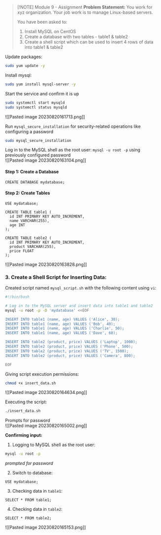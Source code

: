 
> [!NOTE] Module 9 - Assignment
> **Problem Statement:**
> You work for xyz organization. Your job work is to manage Linux-based servers.
> 
> You have been asked to:
> 1. Install MySQL on CentOS
> 2. Create a database with two tables - table1 & table2
> 3. Create a shell script which can be used to insert 4 rows of data into table1 & table2
> 

Update packages:
```bash
sudo yum update -y
```

Install mysql:
```bash
sudo yum install mysql-server -y
```

Start the service and confirm it is up
```bash
sudo systemctl start mysqld
sudo systemctl status mysqld
```
![[Pasted image 20230820161713.png]]

Run `mysql_secure_installation` for security-related operations like configuring a password
```bash
sudo mysql_secure_installation
```

Log in to the MySQL shell as the root user: `mysql -u root -p` using previously configured password  
![[Pasted image 20230820163104.png]]

#### Step 1: Create a Database
```mysql
CREATE DATABASE mydatabase;
```
#### Step 2: Create Tables
```mysql
USE mydatabase;  

CREATE TABLE table1 (
  id INT PRIMARY KEY AUTO_INCREMENT,
  name VARCHAR(255),   
  age INT 
);  
  
CREATE TABLE table2 (
  id INT PRIMARY KEY AUTO_INCREMENT,
  product VARCHAR(255),   
  price FLOAT
);
```
![[Pasted image 20230820163828.png]]


### 3. Create a Shell Script for Inserting Data:

Created script named `mysql_script.sh` with the following content using `vi`:
```bash
#!/bin/bash

# Log in to the MySQL server and insert data into table1 and table2
mysql -u root -p -D 'mydatabase' <<EOF

INSERT INTO table1 (name, age) VALUES ('Alice', 30);
INSERT INTO table1 (name, age) VALUES ('Bob', 40);
INSERT INTO table1 (name, age) VALUES ('Charlie', 50);
INSERT INTO table1 (name, age) VALUES ('Dave', 60);

INSERT INTO table2 (product, price) VALUES ('Laptop', 1000);
INSERT INTO table2 (product, price) VALUES ('Phone', 500);
INSERT INTO table2 (product, price) VALUES ('TV', 1500);
INSERT INTO table2 (product, price) VALUES ('Camera', 800);

EOF
```

Giving script execution permissions:
```bash
chmod +x insert_data.sh
```
![[Pasted image 20230820164634.png]]

Executing the script:
```bash
./insert_data.sh
```
Prompts for password  
![[Pasted image 20230820165002.png]]


**Confirming input:**
1. Logging to MySQL shell as the root user:
```bash
mysql -u root -p
```
*prompted for password*

2. Switch to database:
```mysql
USE mydatabase;
```

3. Checking data in `table1`:
```mysql
SELECT * FROM table1;
```

4. Checking data in `table2`:
```mysql
SELECT * FROM table2;
```
![[Pasted image 20230820165153.png]]


